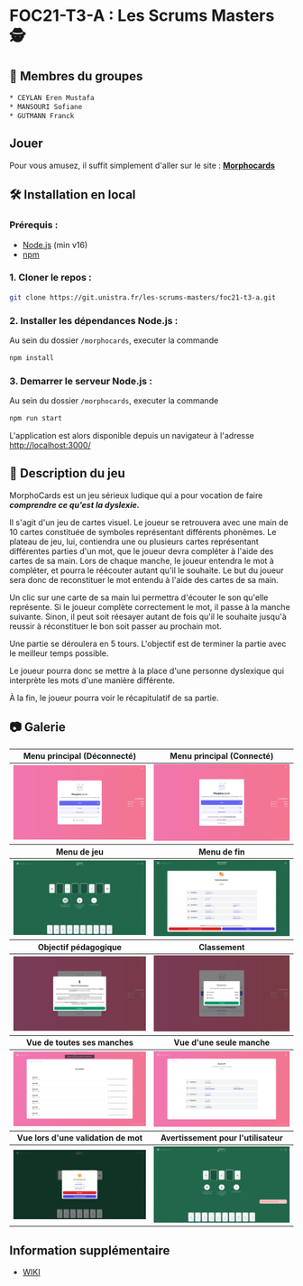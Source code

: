 # FOC21-T3-A : Les Scrums Masters 🕵️

## **👨 Membres du groupes**

    * CEYLAN Eren Mustafa
    * MANSOURI Sofiane
    * GUTMANN Franck

## **Jouer**

Pour vous amusez, il suffit simplement d'aller sur le site : **[Morphocards](http://morphocards.franck-g.fr/)**


## **🛠️ Installation en local**

### **Prérequis :**

- [Node.js](https://nodejs.org/) (min v16)
- [npm](http://www.npmjs.com)

### **1. Cloner le repos :**

```bash
git clone https://git.unistra.fr/les-scrums-masters/foc21-t3-a.git
```

### **2. Installer les dépendances Node.js :**

Au sein du dossier `/morphocards`, executer la commande
```bash
npm install
```

### **3. Demarrer le serveur Node.js :**

Au sein du dossier `/morphocards`, executer la commande
```bash
npm run start
```

L'application est alors disponible depuis un navigateur à l'adresse [http://localhost:3000/](http://localhost:3000/)


## **📃 Description du jeu**

MorphoCards est un jeu sérieux ludique qui a pour vocation de faire ***comprendre ce qu'est la dyslexie.***


Il s'agit d'un jeu de cartes visuel. Le joueur se retrouvera avec une main de 10 cartes constituée de symboles représentant différents phonèmes. Le plateau de jeu, lui, contiendra une ou plusieurs cartes représentant différentes parties d'un mot, que le joueur devra compléter à l'aide des cartes de sa main. Lors de chaque manche, le joueur entendra le mot à compléter, et pourra le réécouter autant qu'il le souhaite. Le but du joueur sera donc de reconstituer le mot entendu à l'aide des cartes de sa main.

Un clic sur une carte de sa main lui permettra d'écouter le son qu'elle représente. Si le joueur complète correctement le mot, il passe à la manche suivante. Sinon, il peut soit réesayer autant de fois qu'il le souhaite jusqu'à reussir à réconstituer le bon soit passer au prochain mot.

Une partie se déroulera en 5 tours. L'objectif est de terminer la partie avec le meilleur temps possible.

Le joueur pourra donc se mettre à la place d'une personne dyslexique qui interprète les mots d'une manière différente.

À la fin, le joueur pourra voir le récapitulatif de sa partie.


## **📷 Galerie**

<table>
    <thead>
        <tr>
            <th>Menu principal (Déconnecté)</th>
            <th>Menu principal (Connecté)</th>
        </tr>
    </thead>
    <tbody>
        <tr>
            <td><img target="_blank" alt="Menu principal Déconnecté" src="./../images/MainMenu.png"/></td>
            <td><img target="_blank" alt="Menu principal Connecté" src="./../images/UserLoginView.png"></td>
        </tr>
    </tbody>
     <thead>
        <tr>
            <th>Menu de jeu</th>
            <th>Menu de fin</th>
        </tr>
    </thead>
    <tbody>
        <tr>
            <td><img target="_blank" alt="Menu de jeu" src="./../images/GameView.png"></td>
            <td><img target="_blank" alt="Menu de fin" src="./../images/EndView.png"></td>
        </tr>
    </tbody>
    <thead>
        <tr>
            <th>Objectif pédagogique</th>
            <th>Classement</th>
        </tr>
    </thead>
    <tbody>
        <tr>
            <td><img target="_blank" alt="Objectif pédagogique" src="./../images/InfoView.png" /></td>
            <td><img target="_blank"  alt="Classement"src="./../images/LeaderBoardView.png" /></td>
        </tr>
    </tbody>
    <thead>
        <tr>
            <th>Vue de toutes ses manches</th>
            <th>Vue d'une seule manche</th>
        </tr>
    </thead>
    <tbody>
        <tr>
            <td><img target="_blank" alt="Vue de toutes ses manches" src="./../images/RoundsView.png" /></td>
            <td><img target="_blank"  alt="Vue d'une seule manche"src="./../images/RoundView.png" /></td>
        </tr>
    </tbody>
    <thead>
        <tr>
            <th>Vue lors d'une validation de mot</th>
            <th>Avertissement pour l'utilisateur</th>
        </tr>
    </thead>
    <tbody>
        <tr>
            <td><img target="_blank" alt="Vue de toutes ses manches" src="./../images/ResultModal.png" /></td>
            <td><img target="_blank"  alt="Vue d'une seule manche"src="./../images/ErrorView.png" /></td>
        </tr>
    </tbody>
</table>



## Information supplémentaire
-  [WIKI](https://git.unistra.fr/les-scrums-masters/foc21-t3-a/-/wikis/home)
